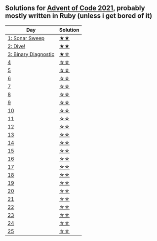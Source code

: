 ## Solutions for [Advent of Code 2021](https://adventofcode.com/2021/day/1), probably mostly written in Ruby (unless i get bored of it)

| Day                                                         | Solution |
| ----------------------------------------------------------- | -------- |
| [1: Sonar Sweep](https://adventofcode.com/2021/day/1)       | [★★](1)  |
| [2: Dive!](https://adventofcode.com/2021/day/2)             | [★★](2)  |
| [3: Binary Diagnostic](https://adventofcode.com/2021/day/3) | [★☆](3)  |
| [4](https://adventofcode.com/2021/day/4)                    | [☆☆](4)  |
| [5](https://adventofcode.com/2021/day/5)                    | [☆☆](5)  |
| [6](https://adventofcode.com/2021/day/6)                    | [☆☆](6)  |
| [7](https://adventofcode.com/2021/day/7)                    | [☆☆](7)  |
| [8](https://adventofcode.com/2021/day/8)                    | [☆☆](8)  |
| [9](https://adventofcode.com/2021/day/9)                    | [☆☆](9)  |
| [10](https://adventofcode.com/2021/day/10)                  | [☆☆](10) |
| [11](https://adventofcode.com/2021/day/11)                  | [☆☆](11) |
| [12](https://adventofcode.com/2021/day/12)                  | [☆☆](12) |
| [13](https://adventofcode.com/2021/day/13)                  | [☆☆](13) |
| [14](https://adventofcode.com/2021/day/14)                  | [☆☆](14) |
| [15](https://adventofcode.com/2021/day/15)                  | [☆☆](15) |
| [16](https://adventofcode.com/2021/day/16)                  | [☆☆](16) |
| [17](https://adventofcode.com/2021/day/17)                  | [☆☆](17) |
| [18](https://adventofcode.com/2021/day/18)                  | [☆☆](18) |
| [19](https://adventofcode.com/2021/day/19)                  | [☆☆](19) |
| [20](https://adventofcode.com/2021/day/20)                  | [☆☆](20) |
| [21](https://adventofcode.com/2021/day/21)                  | [☆☆](21) |
| [22](https://adventofcode.com/2021/day/22)                  | [☆☆](22) |
| [23](https://adventofcode.com/2021/day/23)                  | [☆☆](23) |
| [24](https://adventofcode.com/2021/day/24)                  | [☆☆](24) |
| [25](https://adventofcode.com/2021/day/25)                  | [☆☆](25) |